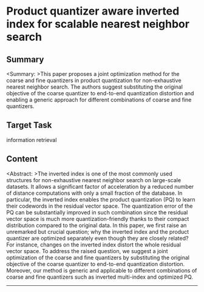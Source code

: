 # Product quantizer aware inverted index for scalable nearest neighbor search

## Summary

<Summary: >This paper proposes a joint optimization method for the coarse and fine quantizers in product quantization for non-exhaustive nearest neighbor search. The authors suggest substituting the original objective of the coarse quantizer to end-to-end quantization distortion and enabling a generic approach for different combinations of coarse and fine quantizers.


## Target Task

information retrieval

## Content

<Abstract: >The inverted index is one of the most commonly used structures for non-exhaustive nearest neighbor search on large-scale datasets. It allows a significant factor of acceleration by a reduced number of distance computations with only a small fraction of the database. In particular, the inverted index enables the product quantization (PQ) to learn their codewords in the residual vector space. The quantization error of the PQ can be substantially improved in such combination since the residual vector space is much more quantization-friendly thanks to their compact distribution compared to the original data. In this paper, we first raise an unremarked but crucial question; why the inverted index and the product quantizer are optimized separately even though they are closely related? For instance, changes on the inverted index distort the whole residual vector space. To address the raised question, we suggest a joint optimization of the coarse and fine quantizers by substituting the original objective of the coarse quantizer to end-to-end quantization distortion. Moreover, our method is generic and applicable to different combinations of coarse and fine quantizers such as inverted multi-index and optimized PQ.



---

